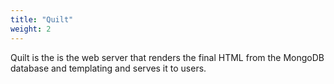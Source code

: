 ```yaml
---
title: "Quilt"
weight: 2
---
```


Quilt is the is the web server that renders the final HTML from the MongoDB database and templating and serves it to users.
